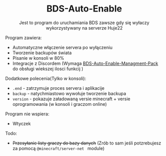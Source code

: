 <div align="center">

# BDS-Auto-Enable

Jest to program do uruchamiania BDS zawsze gdy się wyłaczy wykorzystywany na serverze Huje22

</div>


Program zawiera: <br/>

* Automatyczne włączenie servera po wyłączeniu
* Tworzenie backupów świata
* Pisanie w konsoli w 80%
* Integracje z Discordem (Wymaga [BDS-Auto-Enable-Managment-Pack](https://github.com/Huje22/BDS-Auto-Enable-Managment-Pack) do obsługi wiekszej ilosci funkcij )

Dodatkowe polecenia(Tylko w konsoli): <br/>
* `.end` - zatrzymuje proces servera i aplikacije
* `backup` - natychmiastowo wywołuje tworzenie backupa
* `version` - pokazuje załadowaną versie minecraft + versie oprogramowania (w konsoli i graczom online)

Program nie wspiera: <br/>
* Wtyczek

Todo: <br/>

* ~~Przesyłanie listy graczy do bazy danych~~ (Zrób to sam jeśli potzrebujesz za pomocą  `@minecraft/server-net `
  module)


